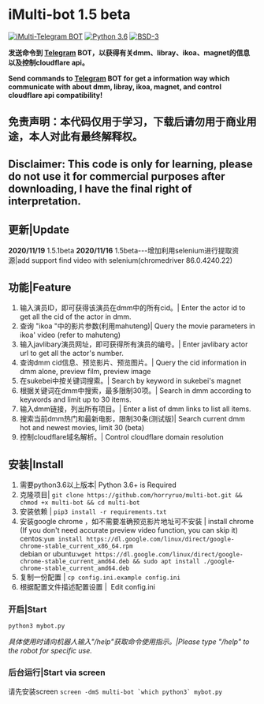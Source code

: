 # iMulti-bot  1.5 beta
[![iMulti-Telegram BOT](https://img.shields.io/badge/iMulti-Telegram%20BOT-red?style=flat-square&logo=appveyor)](https://github.com/horryruo/multi-bot/)
[![Python 3.6](https://img.shields.io/badge/LANGUAGE-Python%203.6%2B-success?style=flat-square&logo=appveyor)](https://www.python.org/downloads/)
[![BSD-3](https://img.shields.io/badge/LICENSE-BSD3-brightgreen.svg)](https://github.com/horryruo/multi-bot/blob/master/LICENSE)

**发送命令到 [Telegram](http://telegram.org) BOT，以获得有关dmm、libray、ikoa、magnet的信息以及控制cloudflare api。**

**Send commands to [Telegram](http://telegram.org) BOT for get a information way which communicate with about dmm, libray, ikoa, magnet, and control cloudflare api compatibility!**  


## 免责声明：本代码仅用于学习，下载后请勿用于商业用途，本人对此有最终解释权。
## Disclaimer:  This code is only for learning, please do not use it for commercial purposes after downloading, I have the final right of interpretation.

## 更新|Update
**2020/11/19**     1.5.1beta
**2020/11/16**     1.5beta---增加利用selenium进行提取资源|add support find video with selenium(chromedriver 86.0.4240.22)

## 功能|Feature
 
1. 输入演员ID，即可获得该演员在dmm中的所有cid。| Enter the actor id to get all the cid of the actor in dmm.
2. 查询 "ikoa "中的影片参数(利用mahuteng)| Query the movie parameters in ikoa' video  (refer to mahuteng)
3. 输入javlibary演员网址，即可获得所有演员的编号。| Enter javlibary actor url to get all the actor's number.
4. 查询dmm cid信息、预览影片、预览图片。| Query the cid information in dmm alone, preview film, preview image
5. 在sukebei中按关键词搜索。| Search by keyword in sukebei's magnet
6. 根据关键词在dmm中搜索，最多限制30项。| Search in dmm according to keywords and limit up to 30 items.
7. 输入dmm链接，列出所有项目。| Enter a list of dmm links to list all items.
8. 搜索当前dmm热门和最新电影，限制30条(测试版)| Search current dmm hot and newest movies, limit 30 (beta)
9. 控制cloudflare域名解析。| Control cloudflare domain resolution


## 安装|Install  
1. 需要python3.6以上版本| Python 3.6+ is Required  
2. 克隆项目| `git clone https://github.com/horryruo/multi-bot.git && chmod +x multi-bot && cd multi-bot`   
3. 安装依赖 | `pip3 install -r requirements.txt`
4. 安装google chrome ，如不需要准确预览影片地址可不安装 | install chrome (If you don't need accurate preview video function, you can skip it)  
   centos:`yum install https://dl.google.com/linux/direct/google-chrome-stable_current_x86_64.rpm`   
   debian or ubuntu:`wget https://dl.google.com/linux/direct/google-chrome-stable_current_amd64.deb && sudo apt install ./google-chrome-stable_current_amd64.deb`
5. 复制一份配置 | `cp config.ini.example config.ini` 
6. 根据配置文件描述配置设置 | &nbsp;Edit config.ini

### 开启|Start  
`python3 mybot.py` 

*具体使用时请向机器人输入"/help"获取命令使用指示。|Please type "/help" to the robot for specific use.*

### 后台运行|Start via screen  
   请先安装screen 
``screen -dmS multi-bot `which python3` mybot.py``  



